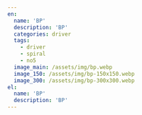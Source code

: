 ```yaml
---
en:
  name: 'BP'
  description: 'BP'
  categories: driver
  tags:
    - driver
    - spiral
    - no5
  image_main: /assets/img/bp.webp
  image_150: /assets/img/bp-150x150.webp
  image_300: /assets/img/bp-300x300.webp
el:
  name: 'BP'
  description: 'BP'
---
```

